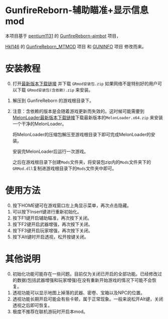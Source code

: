 # GunfireReborn-辅助瞄准+显示信息mod

本项目基于 [pentium1131](https://github.com/pentium1131) 的 [GunfireReborn-aimbot](https://github.com/pentium1131/GunfireReborn-aimbot) 项目，

[Hkl146](https://github.com/Hkl146) 的 [GunfireReborn_MTMOD](https://github.com/Hkl146/GunfireReborn_MTMOD) 项目 和 [GUNINFO](https://github.com/Hkl146/GUNINFO) 项目 修改而来。

# 安装教程

0. 打开[最新版本下载链接](https://github.com/zhang0281/GunfireRebornMod/releases/latest) 并下载 ```GRmod安装包.zip``` 如果网络不是特别好的用户可以下载 ```GRmod安装包(含依赖).zip``` 来安装。
1. 解压到 GunfireReborn 的游戏根目录下。
2. 
    注意：含依赖的版本是会随着游戏更新而失效的。这时候可能需要到[MelonLoader最新版本下载链接](https://github.com/LavaGang/MelonLoader/releases/latest)下载最新版本的``` MelonLoader.x64.zip ``` 来安装一个干净的MelonLoader。
    
    将MelonLoader的压缩包解压至游戏根目录下即可完成MelonLoader的安装。

    安装完MelonLoader后运行一次游戏。
    
    之后在游戏根目录下创建```Mods```文件夹，将安装包zip内的```Mods```文件夹下的```GRMod.dll```复制进游戏根目录下的```Mods```文件夹中即可。

# 使用方法

0. 按下HOME键可在游戏窗口左上角显示菜单，再次点击隐藏。
1. 可以按下Insert键进行重新初始化。
2. 按下F1键开启辅助瞄准，再次按下关闭。
3. 按下F2键开启武器增强，再次按下关闭。
4. 按下F3键开启玩家增强，再次按下关闭。
5. 按下Alt键时开启透视，松开按键关闭。

# 其他说明

0. 初始化功能可能存在一些问题。目前仅为关闭已开启的全部功能。已经修改过的数据(包括武器增强和玩家增强)在没有重新开始游戏的情况下可能不会恢复。
1. 透视功能可以显示地图上掉落的武器、密卷、宝箱以及NPC的位置。
2. 透视功能长期开启可能会有些卡顿，属于正常现象。一般来说松开Alt键，关闭透视之后即可恢复。
3. 极度不推荐在联机游玩时开启本mod。